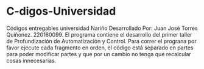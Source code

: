 # C-digos-Universidad
Códigos entregables universidad Nariño
Desarrollado Por: Juan José Torres Quiñonez.
220160099.
El programa contiene el desarrollo del primer taller de Profundización de Automatización y Control.
Para correr el prograna por favor ejecute cada fragmento en orden, el código está separado en partes para poder modificar partes y que por un cambio no tenga que recalcular cosas innecesarias.

